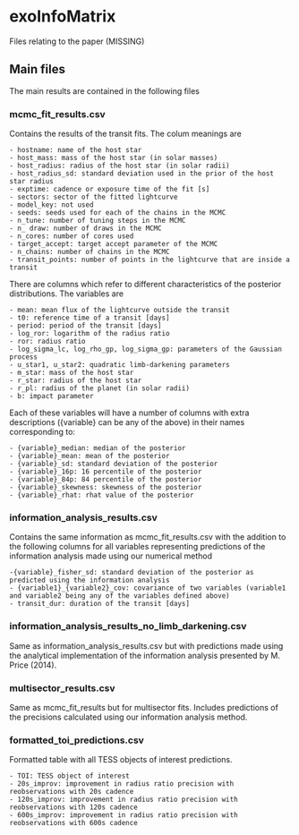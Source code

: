 # exoInfoMatrix

Files relating to the paper (MISSING)

## Main files

The main results are contained in the following files

### mcmc_fit_results.csv

Contains the results of the transit fits. The colum meanings are

```{style="max_height:100px"}
- hostname: name of the host star
- host_mass: mass of the host star (in solar masses)
- host_radius: radius of the host star (in solar radii)
- host_radius_sd: standard deviation used in the prior of the host star radius
- exptime: cadence or exposure time of the fit [s]
- sectors: sector of the fitted lightcurve
- model_key: not used
- seeds: seeds used for each of the chains in the MCMC
- n_tune: number of tuning steps in the MCMC
- n_ draw: number of draws in the MCMC
- n_cores: number of cores used
- target_accept: target accept parameter of the MCMC
- n_chains: number of chains in the MCMC
- transit_points: number of points in the lightcurve that are inside a transit
```
There are columns which refer to different characteristics of the posterior distributions. The variables are

```{style="max_height:100px"}
- mean: mean flux of the lightcurve outside the transit
- t0: reference time of a transit [days]
- period: period of the transit [days]
- log_ror: logarithm of the radius ratio
- ror: radius ratio
- log_sigma_lc, log_rho_gp, log_sigma_gp: parameters of the Gaussian process
- u_star1, u_star2: quadratic limb-darkening parameters
- m_star: mass of the host star
- r_star: radius of the host star
- r_pl: radius of the planet (in solar radii)
- b: impact parameter
```
Each of these variables will have a number of columns with extra descriptions ({variable} can be any of the above) in their names corresponding to:

```{style="max_height:100px"}
- {variable}_median: median of the posterior
- {variable}_mean: mean of the posterior
- {variable}_sd: standard deviation of the posterior
- {variable}_16p: 16 percentile of the posterior
- {variable}_84p: 84 percentile of the posterior
- {variable}_skewness: skewness of the posterior
- {variable}_rhat: rhat value of the posterior
```

### information_analysis_results.csv

Contains the same information as mcmc_fit_results.csv with the addition to the following columns for all variables representing predictions of the information analysis made using our numerical method

```{style="max_height:100px"}
-{variable}_fisher_sd: standard deviation of the posterior as predicted using the information analysis
- {variable1}_{variable2}_cov: covariance of two variables (variable1 and variable2 being any of the variables defined above)
- transit_dur: duration of the transit [days]
```

### information_analysis_results_no_limb_darkening.csv

Same as information_analysis_results.csv but with predictions made using the analytical implementation of the information analysis presented by M. Price (2014).

### multisector_results.csv

Same as mcmc_fit_results but for multisector fits. Includes predictions of the precisions calculated using our information analysis method.

### formatted_toi_predictions.csv

Formatted table with all TESS objects of interest predictions.

```
- TOI: TESS object of interest
- 20s_improv: improvement in radius ratio precision with reobservations with 20s cadence
- 120s_improv: improvement in radius ratio precision with reobservations with 120s cadence
- 600s_improv: improvement in radius ratio precision with reobservations with 600s cadence
```

